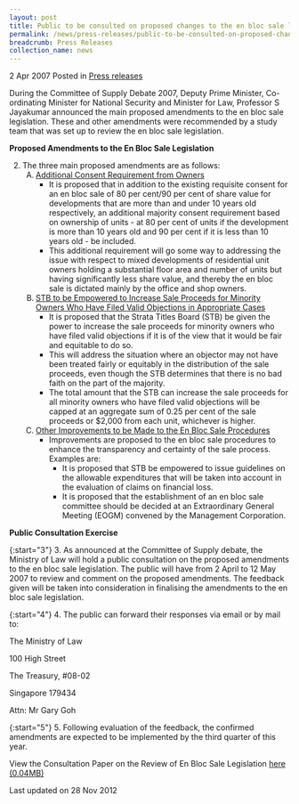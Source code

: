 ```yaml
---
layout: post
title: Public to be consulted on proposed changes to the en bloc sale legislation
permalink: /news/press-releases/public-to-be-consulted-on-proposed-changes-to-the-en-bloc-sale-legislation
breadcrumb: Press Releases
collection_name: news
---
```


2 Apr 2007 Posted in [Press releases](/news/press-releases)


During the Committee of Supply Debate 2007, Deputy Prime Minister, Co-ordinating Minister for National Security and Minister for Law, Professor S Jayakumar announced the main proposed amendments to the en bloc sale legislation. These and other amendments were recommended by a study team that was set up to review the en bloc sale legislation.


**Proposed Amendments to the En Bloc Sale Legislation**

<ol start="2">
<li>The three main proposed amendments are as follows:
<ol style="list-style-type: upper-alpha">
<li><u>Additional Consent Requirement from Owners</u>
<ul>
<li>It is proposed that in addition to the existing requisite consent for an en bloc sale of 80 per cent/90 per cent of share value for developments that are more than and under 10 years old respectively, an additional majority consent requirement based on ownership of units - at 80 per cent of units if the development is more than 10 years old and 90 per cent if it is less than 10 years old - be included.</li>
<li>This additional requirement will go some way to addressing the issue with respect to mixed developments of residential unit owners holding a substantial floor area and number of units but having significantly less share value, and thereby the en bloc sale is dictated mainly by the office and shop owners.</li>
</ul>
</li>
<li><u> STB to be Empowered to Increase Sale Proceeds for Minority Owners Who Have Filed Valid Objections in Appropriate Cases</u>
<ul>
<li>It is proposed that the Strata Titles Board (STB) be given the power to increase the sale proceeds for minority owners who have filed valid objections if it is of the view that it would be fair and equitable to do so.</li>
<li>This will address the situation where an objector may not have been treated fairly or equitably in the distribution of the sale proceeds, even though the STB determines that there is no bad faith on the part of the majority.</li>
<li>The total amount that the STB can increase the sale proceeds for all minority owners who have filed valid objections will be capped at an aggregate sum of 0.25 per cent of the sale proceeds or $2,000 from each unit, whichever is higher.</li>
</ul>
</li>
<li><u>Other Improvements to be Made to the En Bloc Sale Procedures</u>
<ul>
<li>Improvements are proposed to the en bloc sale procedures to enhance the transparency and certainty of the sale process. Examples are:
<ul>
<li>It is proposed that STB be empowered to issue guidelines on the allowable expenditures that will be taken into account in the evaluation of claims on financial loss.</li>
<li>It is proposed that the establishment of an en bloc sale committee should be decided at an Extraordinary General Meeting (EOGM) convened by the Management Corporation.</li>
</ul>
</li>
</ul>
</li>
</ol>
</li>
</ol>


**Public Consultation Exercise** 

{:start="3"}
3. As announced at the Committee of Supply debate, the Ministry of Law will hold a public consultation on the proposed amendments to the en bloc sale legislation. The public will have from 2 April to 12 May 2007 to review and comment on the proposed amendments. The feedback given will be taken into consideration in finalising the amendments to the en bloc sale legislation.

{:start="4"}
4. The public can forward their responses via email or by mail to:

<p class="address-centered">The Ministry of Law</p>
<p class="address-centered">100 High Street</p>
<p class="address-centered">The Treasury, #08-02</p>
<p class="address-centered">Singapore 179434</p>
<p class="address-centered">Attn: Mr Gary Goh</p>

{:start="5"}
5. Following evaluation of the feedback, the confirmed amendments are expected to be implemented by the third quarter of this year.

View the Consultation Paper on the Review of En Bloc Sale Legislation [here (0.04MB)](/files/news/press-releases/2007/04/linkclick1980.pdf)


<p class="right-side-updated">Last updated on 28 Nov 2012
</p>
